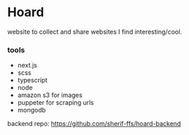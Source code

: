 # Hoard

website to collect and share websites I find interesting/cool.

### tools

- next.js
- scss
- typescript
- node
- amazon s3 for images
- puppeter for scraping urls
- mongodb

backend repo: https://github.com/sherif-ffs/hoard-backend
